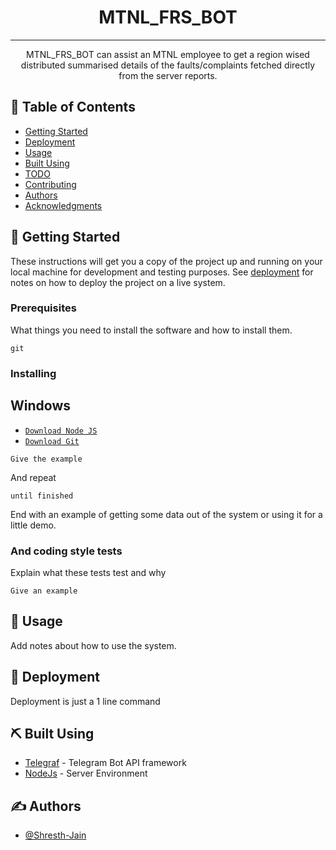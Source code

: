 <!-- <p align="center">
  <a href="" rel="noopener">
 <img width=200px height=200px src="https://i.imgur.com/6wj0hh6.jpg" alt="Project logo"></a>
</p> -->

<h1 align="center">MTNL_FRS_BOT</h3>

<!-- <div align="center">

[![Status](https://img.shields.io/badge/status-active-success.svg)]()
[![GitHub Issues](https://img.shields.io/github/issues/kylelobo/The-Documentation-Compendium.svg)](https://github.com/kylelobo/The-Documentation-Compendium/issues)
[![GitHub Pull Requests](https://img.shields.io/github/issues-pr/kylelobo/The-Documentation-Compendium.svg)](https://github.com/kylelobo/The-Documentation-Compendium/pulls)
[![License](https://img.shields.io/badge/license-MIT-blue.svg)](/LICENSE)

</div> -->

---

<p align="center"> 
MTNL_FRS_BOT can assist an MTNL employee to get a region wised distributed summarised details of the faults/complaints fetched directly from the server reports.
    <br> 
</p>

## 📝 Table of Contents

<!-- - [About](#about) -->
- [Getting Started](#getting_started)
- [Deployment](#deployment)
- [Usage](#usage)
- [Built Using](#built_using)
- [TODO](../TODO.md)
- [Contributing](../CONTRIBUTING.md)
- [Authors](#authors)
- [Acknowledgments](#acknowledgement)

<!-- ## 🧐 About <a name = "about"></a>

Write about 1-2 paragraphs describing the purpose of your project. -->

## 🏁 Getting Started <a name = "getting_started"></a>

These instructions will get you a copy of the project up and running on your local machine for development and testing purposes. See [deployment](#deployment) for notes on how to deploy the project on a live system.

### Prerequisites

What things you need to install the software and how to install them.

```
git
```

### Installing

## Windows
* [`Download Node JS`](https://nodejs.org/en/download/)
* [`Download Git`](https://git-scm.com/download/win)


```
Give the example
```

And repeat

```
until finished
```

End with an example of getting some data out of the system or using it for a little demo.

<!-- ## 🔧 Running the tests <a name = "tests"></a>

Explain how to run the automated tests for this system. -->
<!-- 
### Break down into end to end tests

Explain what these tests test and why

```
Give an example
``` -->

### And coding style tests

Explain what these tests test and why

```
Give an example
```

## 🎈 Usage <a name="usage"></a>

Add notes about how to use the system.

## 🚀 Deployment <a name = "deployment"></a>

Deployment is just a 1 line command 

## ⛏️ Built Using <a name = "built_using"></a>

- [Telegraf](https://telegraf.js.org/) - Telegram Bot API framework
- [NodeJs](https://nodejs.org/en/) - Server Environment

## ✍️ Authors <a name = "authors"></a>

- [@Shresth-Jain](https://github.com/Shresth-Jain) 

<!-- ## 🎉 Acknowledgements <a name = "acknowledgement"></a>

- Thanks  -->